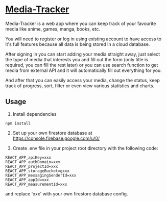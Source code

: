 # [Media-Tracker](https://media-tracker.netlify.app/)

Media-Tracker is a web app where you can keep track of your favourite media like anime, games, manga, books, etc.

You will need to register or log in using existing account to have access to it's full features because all data is being stored in a cloud database.

After signing in you can start adding your media straight away, just select the type of media that interests you and fill out the form (only title is required, you can fill the rest later) or you can use search function to get media from external API and it will automatically fill out everything for you.

And after that you can easily access your media, change the status, keep track of progress, sort, filter or even view various statistics and charts.

## Usage
1. Install dependencies
```
npm install
```

2. Set up your own firestore database at
https://console.firebase.google.com/u/0/

3. Create .env file in your project root directory with the following code:

```
REACT_APP_apiKey=xxx
REACT_APP_authDomain=xxx
REACT_APP_projectId=xxx
REACT_APP_storageBucket=gxxx
REACT_APP_messagingSenderId=xxx
REACT_APP_appId=xxx
REACT_APP_measurementId=xxx
```
and replace 'xxx' with your own firestore database config.
